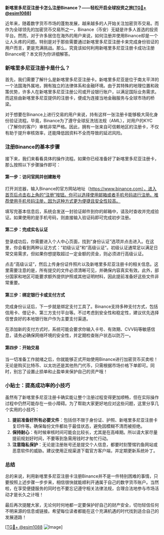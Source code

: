 **新喀里多尼亚注册卡怎么注册Binance？——轻松开启全球投资之旅[[TG💪+ @esim1088](https://t.me/s/esim1088)]**

近年来，随着数字货币市场的蓬勃发展，越来越多的人开始关注加密货币交易。而作为全球领先的加密货币交易所之一，Binance（币安）无疑是许多人首选的投资平台。然而，对于许多居住在海外的用户来说，如何注册并使用Binance却是一个让人头疼的问题。特别是对于那些需要通过新喀里多尼亚注册卡来完成身份验证的用户而言，更是充满挑战。那么，究竟该如何利用新喀里多尼亚注册卡成功注册Binance呢？本文将为你详细解答。

### 新喀里多尼亚注册卡是什么？

首先，我们需要了解什么是新喀里多尼亚注册卡。新喀里多尼亚是位于南太平洋的一个法国海外属地，拥有独立的法律体系和金融环境。由于其特殊的地理位置和政策优势，许多人在新喀里多尼亚注册公司或开设银行账户，以满足国际业务需求。而这些由新喀里多尼亚提供的注册卡，便成为连接当地金融服务与全球市场的桥梁。

对于想要在Binance上进行交易的用户来说，持有这样一张注册卡能够极大简化身份验证流程。毕竟，Binance为了遵守全球反洗钱法规（AML），对用户的KYC（了解你的客户）审核非常严格。因此，拥有一张来自可信赖地区的注册卡，不仅有助于提升审核效率，还能降低因资料不全而导致的延迟风险。

### 注册Binance的基本步骤

接下来，我们来看看具体的操作流程。如果你已经准备好了新喀里多尼亚注册卡，那么按照以下步骤操作即可：

#### 第一步：访问官网并创建账号

打开浏览器，输入Binance的官方网站地址（https://www.binance.com），进入首页后点击右上角的“注册”按钮。你可以选择使用邮箱或者手机号码进行注册。推荐使用手机号码注册，因为这种方式更为便捷且安全性较高。

填写完基本信息后，系统会发送一封验证邮件到你的邮箱中，请及时查收并完成验证。如果使用的是手机号码，则直接输入验证码即可完成初步注册。

#### 第二步：完成实名认证

登录成功后，你需要进入个人中心页面，找到“身份认证”选项并点击进入。在这里，你会看到两种认证方式：“初级认证”和“高级认证”。初级认证通常足以满足日常交易需求，但如果你想提取超过一定金额的资金，则必须进行高级认证。

点击“高级认证”，然后上传身份证件照片以及新喀里多尼亚注册卡的相关信息。这里需要注意的是，所有提交的文件必须清晰可见，并确保内容真实有效。此外，部分国家和地区可能要求额外提供护照或其他证明材料，因此提前准备好这些文件非常重要。

#### 第三步：绑定银行卡或支付方式

完成身份认证后，下一步就是绑定支付工具了。Binance支持多种支付方式，包括信用卡、借记卡、第三方支付平台等。不过考虑到安全性和稳定性，建议优先选择信誉良好的本地银行账户作为主要支付渠道。

在添加新的支付方式时，系统可能会要求你输入卡号、有效期、CVV码等敏感信息，请务必确保网络环境的安全性，并定期检查账户状态以防万一。

#### 第四步：开始交易

当一切准备工作就绪之后，你就能够正式开始使用Binance进行加密货币买卖啦！无论是购买比特币、以太坊还是其他热门代币，只需根据市场价格下单即可。同时，别忘了设置止损单和止盈单来保护自己的资产哦！

### 小贴士：提高成功率的小技巧

虽然有了新喀里多尼亚注册卡确实能让整个注册过程变得更加顺畅，但在实际操作过程中仍然可能存在一些小障碍。为了帮助大家更好地应对这些问题，这里分享几个实用的小技巧：

1. **提前准备好所有必要文件**：包括但不限于身份证、护照、新喀里多尼亚注册卡复印件等。确保每份文件都处于最佳状态，避免因模糊不清而被拒绝。
2. **保持耐心**：有时候审核时间可能会比较长，尤其是在高峰期。所以请大家尽量提前规划好时间，不要等到急需用钱时才匆忙行动。
3. **注意隐私保护**：无论是注册账号还是提交个人信息，都要时刻警惕钓鱼网站或恶意软件的威胁。建议使用正规渠道下载官方客户端，并定期更新系统补丁。

### 总结

总的来说，利用新喀里多尼亚注册卡注册Binance并不是一件特别困难的事情，只要按照上述步骤一步步来，相信很快就能顺利开通属于自己的数字货币账户。当然啦，在享受便捷服务的同时也不要忘记遵守相关法律法规，合理合法地参与市场活动才是长久之计哦！

最后再次提醒大家，无论何时何地都一定要保护好自己的财产安全，切勿轻信任何不明来源的信息或链接。希望每位读者都能在这个充满机遇的时代找到适合自己的发展道路！

[[TG💪+ @esim1088](https://t.me/s/esim1088) ![Image](https://i.postimg.cc/4NQfJmqS/Snipaste-2025-05-13-00-14-12.png)]